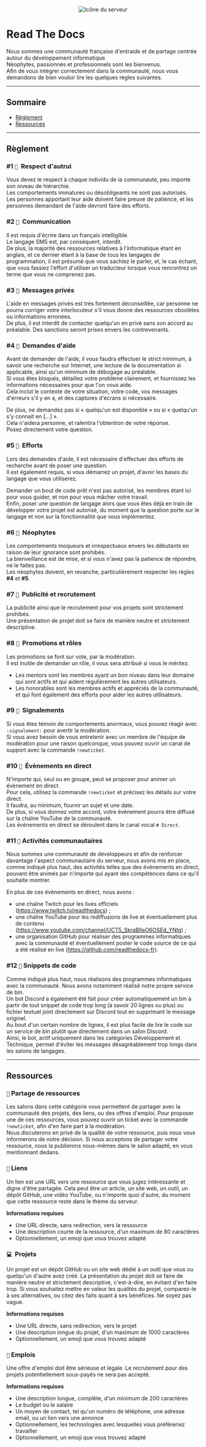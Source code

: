 <p align="center">
  <img alt="Icône du serveur" src="https://avatars0.githubusercontent.com/u/66311990?s=200&v=4" />
</p>

# Read The Docs

Nous sommes une communauté française d'entraide et de partage centrée autour du développement informatique.  
Néophytes, passionnés et professionnels sont les bienvenus.  
Afin de vous intégrer correctement dans la communauté, nous vous demandons de bien vouloir lire les quelques règles suivantes.

---

## Sommaire

- [Règlement](#règlement)
- [Ressources](#ressources)

---

## Règlement

### #1 `🔹` ឵឵ Respect d'autrui

Vous devez le respect à chaque individu de la communauté, peu importe son niveau de hiérarchie.  
Les comportements immatures ou désobligeants ne sont pas autorisés.  
Les personnes apportant leur aide doivent faire preuve de patience, et les personnes demandant de l'aide devront faire des efforts.

### #2 `🔹` ឵឵ Communication

Il est requis d'écrire dans un français intelligible.  
Le langage SMS est, par conséquent, interdit.  
De plus, la majorité des ressources relatives à l'informatique étant en anglais, et ce dernier étant à la base de tous les langages de programmation, il est présumé que vous sachiez le parler, et, le cas échant, que vous fassiez l'effort d'utiliser un traducteur lorsque vous rencontrez un terme que vous ne comprenez pas.

### #3 `🔹` ឵឵ Messages privés

L'aide en messages privés est très fortement déconseillée, car personne ne pourra corriger votre interlocuteur s'il vous donne des ressources obsolètes ou informations erronées.  
De plus, il est interdit de contacter quelqu'un en privé sans son accord au préalable. Des sanctions seront prises envers les contrevenants.

### #4 `🔹` ឵឵ Demandes d'aide

Avant de demander de l'aide, il vous faudra effectuer le strict minimum, à savoir une recherche sur Internet, une lecture de la documentation si applicable, ainsi qu'un minimum de débogage au préalable.  
Si vous êtes bloqués, détaillez votre problème clairement, et fournissez les informations nécessaires pour que l'on vous aide.  
Cela inclut le contexte de votre situation, votre code, vos messages d'erreurs s'il y en a, et des captures d'écrans si nécessaire.

De plus, ne demandez pas si « quelqu'un est disponible » ou si « quelqu'un s'y connait en [...] ».  
Cela n'aidera personne, et ralentira l'obtention de votre réponse.  
Posez directement votre question.

### #5 `🔹` ឵឵ Efforts

Lors des demandes d'aide, il est nécessaire d'effectuer des efforts de recherche avant de poser une question.  
Il est également requis, si vous démarrez un projet, d'avoir les bases du langage que vous utiliserez. 

Demander un bout de code prêt n'est pas autorisé, les membres étant ici pour vous guider, et non pour vous mâcher votre travail.  
Enfin, poser une question de langage alors que vous êtes déjà en train de développer votre projet est autorisé, du moment que la question porte sur le langage et non sur la fonctionnalité que vous implémentez.

### #6 `🔹` ឵឵ Néophytes

Les comportements moqueurs et irrespectueux envers les débutants en raison de leur ignorance sont prohibés.  
La bienveillance est de mise, et si vous n'avez pas la patience de répondre, ne le faites pas.  
Les néophytes doivent, en revanche, particulièrement respecter les règles **#4** et **#5**.

### #7 `🔹` ឵឵ Publicité et recrutement

La publicité ainsi que le recrutement pour vos projets sont strictement prohibés.  
Une présentation de projet doit se faire de manière neutre et strictement descriptive.

### #8 `🔹` ឵឵ Promotions et rôles

Les promotions se font sur vote, par la modération.  
Il est inutile de demander un rôle, il vous sera attribué si vous le méritez.
- Les mentors sont les membres ayant un bon niveau dans leur domaine qui sont actifs et qui aident régulièrement les autres utilisateurs.
- Les honorables sont les membres actifs et appréciés de la communauté, et qui font également des efforts pour aider les autres utilisateurs.

### #9 `🔹` ឵឵ Signalements

Si vous êtes témoin de comportements anormaux, vous pouvez réagir avec `:signalement:` pour avertir la modération.  
Si vous avez besoin de vous entretenir avec un membre de l'équipe de modération pour une raison quelconque, vous pouvez ouvrir un canal de support avec la commande `!newticket`.

### #10 `🔹` ឵ Évènements en direct

N'importe qui, seul ou en groupe, peut se proposer pour animer un évènement en direct.  
Pour cela, utilisez la commande `!newticket` et précisez les détails sur votre direct.  
Il faudra, au minimum, fournir un sujet et une date.  
De plus, si vous donnez votre accord, votre évènement pourra être diffusé sur la chaîne YouTube de la communauté.  
Les évènements en direct se déroulent dans le canal vocal `# Direct`.

### #11 `🔹` Activités communautaires

Nous sommes une communauté de développeurs et afin de renforcer davantage l'aspect communautaire du serveur, nous avons mis en place, comme indiqué plus haut, des activités telles que des événements en direct, pouvant être animés par n'importe qui ayant des compétences dans ce qu'il souhaite montrer.

En plus de ces événements en direct, nous avons : 
- une chaîne Twitch pour les lives officiels (<https://www.twitch.tv/readthedocs>) ; 
- une chaîne YouTube pour les rediffusions de live et éventuellement plus de contenu (<https://www.youtube.com/channel/UCT5_SkraBIleO6OSEd_YNIg>) ;
- une organisation GitHub pour réaliser des programmes informatiques avec la communauté et éventuellement poster le code source de ce qui a été réalisé en live (<https://github.com/readthedocs-fr>).

### #12 `🔹` Snippets de code

Comme indiqué plus haut, nous réalisons des programmes informatiques avec la communauté. Nous avons notamment réalisé notre propre service de bin.  
Un bot Discord a également été fait pour créer automatiquement un bin à partir de tout snippet de code trop long (à savoir 20 lignes ou plus) ou fichier textuel joint directement sur Discord tout en supprimant le message originel.  
Au bout d'un certain nombre de lignes, il est plus facile de lire le code sur un service de bin plutôt que directement dans un salon Discord.  
Ainsi, le bot, actif uniquement dans les catégories Développement et Technique, permet d'éviter les messages désagréablement trop longs dans les salons de langages.

---

## Ressources

### `📨` ឵឵Partage de ressources
Les salons dans cette catégorie vous permettent de partager avec la communauté des projets, des liens, ou des offres d'emploi. Pour proposer une de ces ressources, vous pouvez ouvrir un ticket avec la commande `!newticket`, afin d'en faire part à la modération.  
Nous discuterons en privé de la qualité de votre ressource, puis nous vous informerons de notre décision. Si nous acceptons de partager votre ressource, nous la publierons nous-mêmes dans le salon adapté, en vous mentionnant dedans.

### `🔗` Liens
Un lien est une URL vers une ressource que vous jugez intéressante et digne d'être partagée. Cela peut être un article, un site web, un outil, un dépôt GitHub, une vidéo YouTube, ou n'importe quoi d'autre, du moment que cette ressource reste dans le thème du serveur. 

**Informations requises**

- Une URL directe, sans redirection, vers la ressource
- Une description courte de la ressource, d'un maximum de 80 caractères
- Optionnellement, un emoji que vous trouvez adapté

### `💻` ឵឵ Projets
Un projet est un dépôt GitHub ou un site web dédié à un outil que vous ou quelqu'un d'autre avez créé. La présentation du projet doit se faire de manière neutre et strictement descriptive, c'est-à-dire, en évitant d'en faire trop. Si vous souhaitez mettre en valeur les qualités du projet, comparez-le à ses alternatives, ou citez des faits quant à ses bénéfices. Ne soyez pas vague.

**Informations requises**

- Une URL directe, sans redirection, vers le projet
- Une description longue du projet, d'un maximum de 1000 caractères
- Optionnellement, un emoji que vous trouvez adapté

### `💼` ឵឵Emplois
Une offre d'emploi doit être sérieuse et légale. 
Le recrutement pour des projets potentiellement sous-payés ne sera pas accepté.

**Informations requises**

- Une description longue, complète, d'un minimum de 200 caractères
- Le budget ou le salaire
- Un moyen de contact, tel qu'un numéro de téléphone, une adresse email, ou un lien vers une annonce
- Optionnellement, les technologies avec lesquelles vous préféreriez travailler
- Optionnellement, un emoji que vous trouvez adapté
